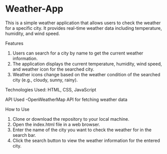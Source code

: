 # Weather-App
This is a simple weather application that allows users to check the weather for a specific city. It provides real-time weather data including temperature, humidity, and wind speed.

Features
1. Users can search for a city by name to get the current weather information.
2. The application displays the current temperature, humidity, wind speed, and weather icon for the searched city.
3. Weather icons change based on the weather condition of the searched city (e.g., cloudy, sunny, rainy).

Technologies Used: HTML, CSS, JavaScript

API Used
-OpenWeatherMap API for fetching weather data

How to Use
1. Clone or download the repository to your local machine.
2. Open the index.html file in a web browser.
3. Enter the name of the city you want to check the weather for in the search bar.
4. Click the search button to view the weather information for the entered city.
